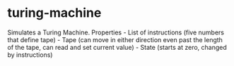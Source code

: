 # turing-machine
Simulates a Turing Machine. Properties - List of instructions (five numbers that define tape) - Tape (can move in either direction even past the length of the tape, can read and set current value) - State (starts at zero, changed by instructions)
